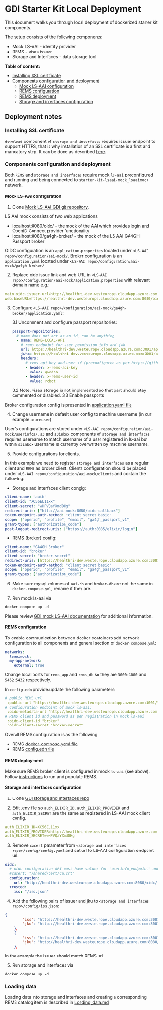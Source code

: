 # GDI Starter Kit Local Deployment

This document walks you through local deployment of dockerized starter kit components.

The setup consists of the following components:
- Mock LS-AAI - identity provider
- REMS - visas issuer
- Storage and Interfaces - data storage tool

**Table of content:**
 - [Installing SSL certificate](#Installing-SSL-certificate)
 - [Components configuration and deployment](#components-configuration-and-deployment)
      + [Mock LS-AAI configuration](#mock-ls-aai-configuration)
      + [REMS configuration](#rems-configuration)
      + [REMS deployment](#rems-deployment)
      + [Storage and interfaces configuration](#storage-and-interfaces-configuration)

## Deployment notes

### Installing SSL certificate

`download` component of `storage and interfaces` requires issuer endpoint to support HTTPS, that is why installation of 
an SSL certificate is a first and mandatory step. It can be done as described [here](../rems-deployment/deploying.md#install-nginx).

### Components configuration and deployment

Both `REMS` and `storage and interfaces` require mock `ls-aai` preconfigured and running and being connected
to `starter-kit-lsaai-mock_lsaaimock` network.

#### Mock LS-AAI configuration

1. Clone [Mock LS-AAI GDI git repository](https://github.com/GenomicDataInfrastructure/starter-kit-lsaai-mock).

LS AAI mock consists of two web applications:
- localhost:8080/oidc/ - the mock of the AAI which provides login and OpenID Connect provider functionality
- localhost:8080/ga4gh-broker/ - the mock of the LS AAI GA4GH Passport broker

OIDC configuration is an `application.properties` located under `<LS-AAI repo>/configuration/aai-mock/`.
Broker configuration is an `application.yaml` located under `<LS-AAI repo>/configuration/aai-mock/ga4gh-broker/`

2. Replace oidc issue link and web URL in `<LS-AAI repo>/configuration/aai-mock/application.properties` with relevant domain name e.g.:

```yaml
main.oidc.issuer.url=http://healthri-dev.westeurope.cloudapp.azure.com:8080/oidc/
web.baseURL=https://healthri-dev.westeurope.cloudapp.azure.com:8080/oidc
```
3. Configure `<LS-AAI repo>/configuration/aai-mock/ga4gh-broker/application.yaml`:

   3.1 Uncomment and configure passport repositories:
   
   ```yaml
   passport-repositories:
     # name does not act as an id, can be anything
     - name: REMS-LOCAL-API
       # rems endpoint for user permission info and jwk
       url: https://healthri-dev.westeurope.cloudapp.azure.com:3001/api/permissions/{user_id}?expired=false
       jwks: https://healthri-dev.westeurope.cloudapp.azure.com:3001/api/jwk
       headers:
         # rems api key and user id (preconfigured as per https://github.com/GenomicDataInfrastructure/starter-kit-rems#load-test-data)
         - header: x-rems-api-key
           value: qwedsa
         - header: x-rems-user-id
           value: robot
   ```
   3.2 Note, visas storage is not implemented so that part should stay commented or disabled.
   3.3 Enable passports

Broker configuration config is presented in [application.yaml file](application.yaml)

4. Change username in default user config to machine username (in our example `azureuser`)

User's configurations are stored under `<LS-AAI repo>/configuration/aai-mock/userinfos/`.
`s3` and `s3inbox` components of `storage and interfaces` requires username to match username of a user registered in ls-aai
but within `s3inbox` username is currently overwritten by machine username.

5. Provide configurations for clients.

In this example we need to register `storage and interfaces` as a regular client and `REMS` as broker client. 
Clients configuration should be placed under `<LS-AAI repo>/configuration/aai-mock/clients` and contain the following:

- Storage and interfaces client congig:
```yaml
client-name: "auth"
client-id: "XC56EL11xx"
client-secret: "wHPVQaYXmdDHg"
redirect-uris: ["http://aai-mock:8080/oidc-callback"]
token-endpoint-auth-method: "client_secret_basic"
scope: ["openid", "profile", "email", "ga4gh_passport_v1"]
grant-types: ["authorization_code"]
post-logout-redirect-uris: ["https://auth:8085/elixir/login"]
```

- REMS (broker) config:

```yaml
client-name: "GA4GH Broker"
client-id: "broker"
client-secret: "broker-secret"
redirect-uris: [https://healthri-dev.westeurope.cloudapp.azure.com:3001/oidc-callback]
token-endpoint-auth-method: "client_secret_basic"
scope: ["openid", "profile", "email", "ga4gh_passport_v1"]
grant-types: ["authorization_code"]
```

6. Make sure mysql volumes of `aai-db` and `broker-db` are not the same in `docker-compose.yml`, rename if they are.

7. Run mock ls-aai via
```shell
docker compose up -d
```
Please review [GDI mock LS-AAI documentation](https://github.com/GenomicDataInfrastructure/starter-kit-lsaai-mock/blob/main/README.md)
for additional information.

#### REMS configuration

To enable communication between docker containers add network configuration to all components and general section of `docker-compose.yml`:
```yaml
networks:
  lsaaimock:
  my-app-network:
    external: true
```
Change local ports for `rems_app` and `rems_db` so they are `3000:3000` and `5452:5432` respectively.

In `config.edn` provide/update the following parameters:
```yaml
# public REMS url
 :public-url "https://healthri-dev.westeurope.cloudapp.azure.com:3001/"
# configuration endpoint of mock ls-aai:
 :oidc-metadata-url "http://healthri-dev.westeurope.cloudapp.azure.com:8080/oidc/.well-known/openid-configuration"
# REMS client id and password as per registration in mock ls-aai
 :oidc-client-id "broker"
 :oidc-client-secret "broker-secret"
```
Overall REMS configuration is as the following:

- REMS [docker-compose.yaml file](docker-compose-rems.yml)
- REMS [config.edn file](config.edn) 

#### REMS deployment

Make sure REMS broker client is configured in mock `ls-aai` (see above).
Follow [instructions](https://github.com/GenomicDataInfrastructure/starter-kit-rems#create-a-jwk-pair-for-ga4gh-visas) to run and populate REMS.

#### Storage and interfaces configuration

1. Clone [GDI storage and interfaces repo](https://github.com/GenomicDataInfrastructure/starter-kit-storage-and-interfaces)

2. Edit .env file so `auth_ELIXIR_ID`, `auth_ELIXIR_PROVIDER` and `auth_ELIXIR_SECRET` are the same as registered in LS-AAI mock client config.
```yaml
auth_ELIXIR_ID=XC56EL11xx
auth_ELIXIR_PROVIDER=http://healthri-dev.westeurope.cloudapp.azure.com:8080/oidc/
auth_ELIXIR_SECRET=wHPVQaYXmdDHg
```
3. Remove `cacert` parameter from `<storage and interfaces repo>/config/config.yaml` and set url to LS-AAI configuration endpoint url:
```yaml
oidc:
  # oidc configuration API must have values for "userinfo_endpoint" and "jwks_uri"
  #cacert: "/shared/cert/ca.crt"
  configuration:
    url: "http://healthri-dev.westeurope.cloudapp.azure.com:8080/oidc/.well-known/openid-configuration"
  trusted:
    iss: "/iss.json"
```
4. Add the following pairs of issuer and jku to `<storage and interfaces repo>/config/iss.json`:

```json
{
        "iss": "https://healthri-dev.westeurope.cloudapp.azure.com:3001/",
        "jku": "https://healthri-dev.westeurope.cloudapp.azure.com:3001/api/jwk"
    },
    {
        "iss": "https://healthri-dev.westeurope.cloudapp.azure.com:3001/",
        "jku": "http://healthri-dev.westeurope.cloudapp.azure.com:8080/oidc/jwk"
    },
```
In the example the issuer should match REMS url.

5. Run storage and interfaces via
```shell
docker compose up -d
```

### Loading data

Loading data into storage and interfaces and creating a corresponding REMS catalog item is described in [Loading_data.md](Loading_data.md)
